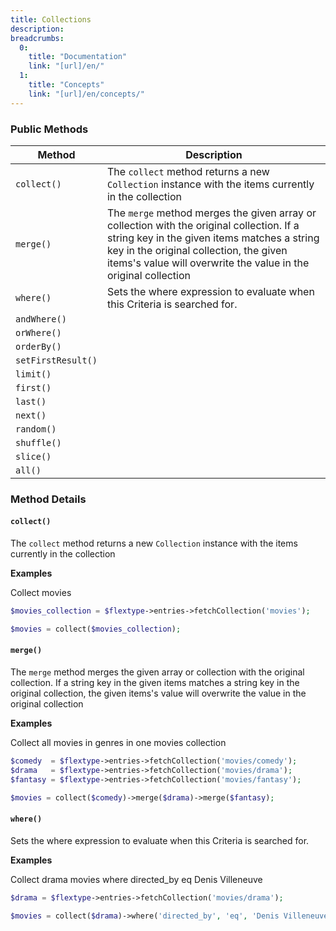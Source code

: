 ```yaml
---
title: Collections
description:
breadcrumbs:
  0:
    title: "Documentation"
    link: "[url]/en/"
  1:
    title: "Concepts"
    link: "[url]/en/concepts/"
---
```


### Public Methods

| Method | Description |
|---|---|
| `collect()` | The `collect` method returns a new `Collection` instance with the items currently in the collection |
| `merge()` | The `merge` method merges the given array or collection with the original collection. If a string key in the given items matches a string key in the original collection, the given items's value will overwrite the value in the original collection |
| `where()` | Sets the where expression to evaluate when this Criteria is searched for. |
| `andWhere()` |  |
| `orWhere()` |  |
| `orderBy()` |  |
| `setFirstResult()` |  |
| `limit()` |  |
| `first()` |  |
| `last()` |  |
| `next()` |  |
| `random()` |  |
| `shuffle()` |  |
| `slice()` |  |
| `all()` |  |  

### Method Details

#### `collect()`

The `collect` method returns a new `Collection` instance with the items currently in the collection

**Examples**

Collect movies

```php
$movies_collection = $flextype->entries->fetchCollection('movies');

$movies = collect($movies_collection);
```

#### `merge()`

The `merge` method merges the given array or collection with the original collection. If a string key in the given items matches a string key in the original collection, the given items's value will overwrite the value in the original collection

**Examples**

Collect all movies in genres in one movies collection

```php
$comedy  = $flextype->entries->fetchCollection('movies/comedy');
$drama   = $flextype->entries->fetchCollection('movies/drama');
$fantasy = $flextype->entries->fetchCollection('movies/fantasy');

$movies = collect($comedy)->merge($drama)->merge($fantasy);
```

#### `where()`

Sets the where expression to evaluate when this Criteria is searched for.

**Examples**

Collect drama movies where directed_by eq Denis Villeneuve

```php
$drama = $flextype->entries->fetchCollection('movies/drama');

$movies = collect($drama)->where('directed_by', 'eq', 'Denis Villeneuve');
```
